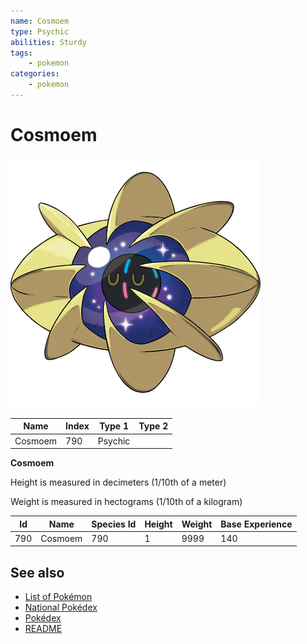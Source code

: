 ```yaml
---
name: Cosmoem
type: Psychic
abilities: Sturdy
tags:
    - pokemon
categories:
    - pokemon
---
```


# Cosmoem


![Cosmoem](images/790.png)

| **Name** | **Index** | **Type 1** | **Type 2** |
|----|----|----|----|
| Cosmoem | 790 | Psychic  |  |

**Cosmoem** 


Height is measured in decimeters (1/10th of a meter)

Weight is measured in hectograms (1/10th of a kilogram)

| **Id** | **Name** | **Species Id** | **Height** | **Weight** | **Base Experience** |
|--------|----------|----------------|------------|------------|---------------------|
| 790 | Cosmoem | 790 | 1 | 9999 | 140 |


## See also

- [List of Pokémon](../pokemon.md)
- [National Pokédex](../national_pokedex.md)
- [Pokédex](../pokedex.md)
- [README](../README.md)
